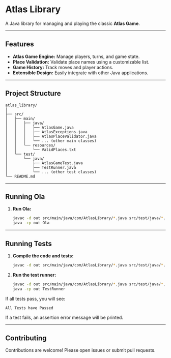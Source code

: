 # Atlas Library

A Java library for managing and playing the classic **Atlas Game**.

---

## Features

- **Atlas Game Engine:** Manage players, turns, and game state.
- **Place Validation:** Validate place names using a customizable list.
- **Game History:** Track moves and player actions.
- **Extensible Design:** Easily integrate with other Java applications.

---

## Project Structure

```
atlas_library/
│
├── src/
│   ├── main/
│   │   ├── java/
│   │   │   ├── AtlasGame.java
│   │   │   ├── AtlasExceptions.java
│   │   │   ├── AtlasPlaceValidator.java
│   │   │   └── ... (other main classes)
│   │   └── resources/
│   │       └── ValidPlaces.txt
│   └── test/
│       └── java/
│           ├── AtlasGameTest.java
│           ├── TestRunner.java
│           └── ... (other test classes)
└── README.md
```

---
## Running Ola

1. **Run Ola:**
   ```bash
   javac -d out src/main/java/com/AtlasLibrary/*.java src/test/java/*.java
   java -cp out Ola
   ```

---

## Running Tests

1. **Compile the code and tests:**
   ```bash
   javac -d out src/main/java/com/AtlasLibrary/*.java src/test/java/*.java
   ```

2. **Run the test runner:**
   ```bash
   javac -d out src/main/java/com/AtlasLibrary/*.java src/test/java/*.java
   java -cp out TestRunner
   ```

If all tests pass, you will see:
```
All Tests have Passed
```
If a test fails, an assertion error message will be printed.

---

## Contributing

Contributions are welcome! Please open issues or submit pull requests.
